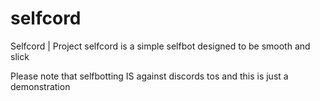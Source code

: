 # selfcord
Selfcord | Project selfcord is a simple selfbot designed to be smooth and slick

Please note that selfbotting IS against discords tos and this is just a demonstration
